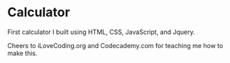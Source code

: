 # Calculator

First calculator I built using HTML, CSS, JavaScript, and Jquery. 

Cheers to iLoveCoding.org and Codecademy.com for teaching me how to make this. 

